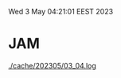 Wed  3 May 04:21:01 EEST 2023
# JAM
<a href='./cache/202305/03_04.log'>./cache/202305/03_04.log</a>
